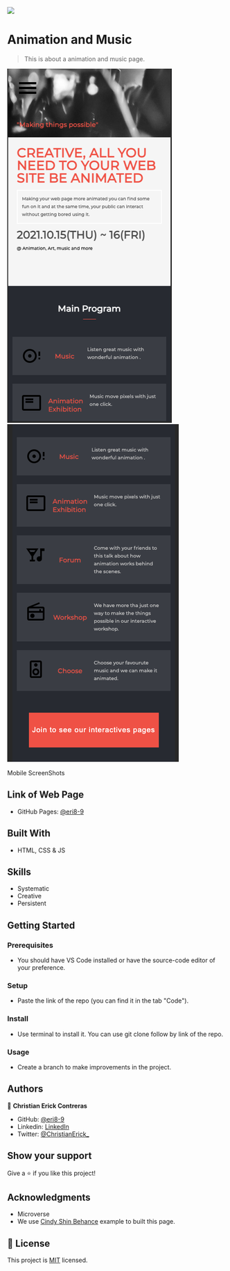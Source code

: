 
![](https://img.shields.io/badge/Microverse-blueviolet)

# Animation and Music

> This is about a animation and music page.

![screenshot](./screen-shoots/home.png)
![screenshot](./screen-shoots/about.png)


Mobile ScreenShots

## Link of Web Page

- GitHub Pages: [@eri8-9](https://eri8-9.github.io/concert-project/)

## Built With

- HTML, CSS & JS

## Skills

  - Systematic
  - Creative
  - Persistent

## Getting Started

### Prerequisites
  - You should have VS Code installed or have the source-code editor of your preference.
### Setup
  - Paste the link of the repo (you can find it in the tab "Code").
### Install
  - Use terminal to install it. You can use git clone follow by link of the repo.
### Usage
  - Create a branch to make improvements in the project.

## Authors

👤 **Christian Erick Contreras**

- GitHub: [@eri8-9](https://github.com/eri8-9)
- Linkedin: [LinkedIn](https:linkedin.com/in/christian-erick-contreras-9945b820b)
- Twitter: [@ChristianErick_](https://twitter.com/ChristianErick_)

## Show your support

Give a ⭐️ if you like this project!

## Acknowledgments

- Microverse
- We use [Cindy Shin Behance](https://www.behance.net/gallery/29845175/CC-Global-Summit-2015) example to built this page.

## 📝 License

This project is [MIT](./MIT.md) licensed.